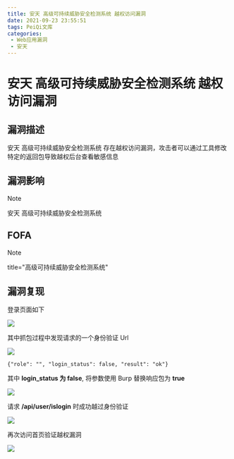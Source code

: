 ```yaml
---
title: 安天 高级可持续威胁安全检测系统 越权访问漏洞
date: 2021-09-23 23:55:51
tags: PeiQi文库
categories:
 - Web应用漏洞
 - 安天
---
```


# 安天 高级可持续威胁安全检测系统 越权访问漏洞

## 漏洞描述

安天 高级可持续威胁安全检测系统 存在越权访问漏洞，攻击者可以通过工具修改特定的返回包导致越权后台查看敏感信息

## 漏洞影响

> [!NOTE]
>
> 安天 高级可持续威胁安全检测系统

## FOFA

> [!NOTE]
>
> title="高级可持续威胁安全检测系统"

## 漏洞复现

登录页面如下

![](/img/20210924015442843400.png)

其中抓包过程中发现请求的一个身份验证 Url

![](/img/20210924015443015598.png)

```
{"role": "", "login_status": false, "result": "ok"}
```

其中 **login_status 为 false**, 将参数使用 Burp 替换响应包为 **true**

![](/img/20210924015443305231.png)

请求 **/api/user/islogin** 时成功越过身份验证

![](/img/20210924015443546274.png)

再次访问首页验证越权漏洞

![](/img/20210924015444980062.png)

